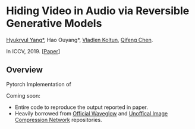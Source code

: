 # Hiding Video in Audio via Reversible Generative Models

[Hyukryul Yang*](http://hyeokreal.github.io),
Hao Ouyang*,
[Vladlen Koltun](https://vladlen.info),
[Qifeng Chen](https://cqf.io).

In ICCV, 2019.
[[Paper](http://vladlen.info/papers/hiding-video-in-audio.pdf)]

## Overview
Pytorch Implementation of 

Coming soon:
- Entire code to reproduce the output reported in paper.
- Heavily borrowed from [Official Waveglow](https://https://github.com/NVIDIA/waveglow) and [Unoffical Image Compression Network](https://https://github.com/1zb/pytorch-image-comp-rnn) repositories.
